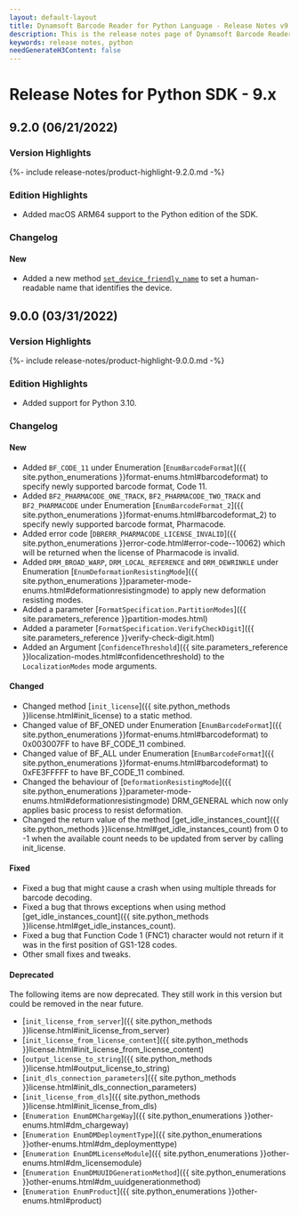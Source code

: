 ```yaml
---
layout: default-layout
title: Dynamsoft Barcode Reader for Python Language - Release Notes v9.x
description: This is the release notes page of Dynamsoft Barcode Reader for Python Language v9.x.
keywords: release notes, python
needGenerateH3Content: false
---
```


# Release Notes for Python SDK - 9.x

## 9.2.0 (06/21/2022)

<div class="fold-panel-prefix"></div>

### Version Highlights <i class="fa fa-caret-down"></i>

<div class="fold-panel-start"></div>

{%- include release-notes/product-highlight-9.2.0.md -%}

<div class="fold-panel-end"></div>

### Edition Highlights

- Added macOS ARM64 support to the Python edition of the SDK.

### Changelog

#### New

- Added a new method [`set_device_friendly_name`]({{site.python_methods}}license.html#set_device_friendly_name) to set a human-readable name that identifies the device.

## 9.0.0 (03/31/2022)

<div class="fold-panel-prefix"></div>

### Version Highlights <i class="fa fa-caret-down"></i>

<div class="fold-panel-start"></div>

{%- include release-notes/product-highlight-9.0.0.md -%}

<div class="fold-panel-end"></div>

### Edition Highlights

- Added support for Python 3.10.

### Changelog

#### New

- Added `BF_CODE_11` under Enumeration [`EnumBarcodeFormat`]({{ site.python_enumerations }}format-enums.html#barcodeformat) to specify newly supported barcode format, Code 11.
- Added `BF2_PHARMACODE_ONE_TRACK`, `BF2_PHARMACODE_TWO_TRACK` and `BF2_PHARMACODE` under Enumeration [`EnumBarcodeFormat_2`]({{ site.python_enumerations }}format-enums.html#barcodeformat_2) to specify newly supported barcode format, Pharmacode.
- Added error code [`DBRERR_PHARMACODE_LICENSE_INVALID`]({{ site.python_enumerations }}error-code.html#error-code--10062) which will be returned when the license of Pharmacode is invalid.
- Added `DRM_BROAD_WARP`, `DRM_LOCAL_REFERENCE` and `DRM_DEWRINKLE` under Enumeration [`EnumDeformationResistingMode`]({{ site.python_enumerations }}parameter-mode-enums.html#deformationresistingmode) to apply new deformation resisting modes.
- Added a parameter [`FormatSpecification.PartitionModes`]({{ site.parameters_reference }}partition-modes.html)
- Added a parameter [`FormatSpecification.VerifyCheckDigit`]({{ site.parameters_reference }}verify-check-digit.html)
- Added an Argument [`ConfidenceThreshold`]({{ site.parameters_reference }}localization-modes.html#confidencethreshold) to the `LocalizationModes` mode arguments.

#### Changed

- Changed method [`init_license`]({{ site.python_methods }}license.html#init_license) to a static method.
- Changed value of BF_ONED under Enumeration [`EnumBarcodeFormat`]({{ site.python_enumerations }}format-enums.html#barcodeformat) to 0x003007FF to have BF_CODE_11 combined.
- Changed value of BF_ALL under Enumeration [`EnumBarcodeFormat`]({{ site.python_enumerations }}format-enums.html#barcodeformat) to 0xFE3FFFFF to have BF_CODE_11 combined.
- Changed the behaviour of [`DeformationResistingMode`]({{ site.python_enumerations }}parameter-mode-enums.html#deformationresistingmode) DRM_GENERAL which now only applies basic process to resist deformation.
- Changed the return value of the method [get_idle_instances_count]({{ site.python_methods }}license.html#get_idle_instances_count) from 0 to -1 when the available count needs to be updated from server by calling init_license.


#### Fixed
- Fixed a bug that might cause a crash when using multiple threads for barcode decoding.
- Fixed a bug that throws exceptions when using method [get_idle_instances_count]({{ site.python_methods }}license.html#get_idle_instances_count).
- Fixed a bug that Function Code 1 (FNC1) character would not return if it was in the first position of GS1-128 codes.
- Other small fixes and tweaks.


#### Deprecated

The following items are now deprecated. They still work in this version but could be removed in the near future.
- [`init_license_from_server`]({{ site.python_methods }}license.html#init_license_from_server)
- [`init_license_from_license_content`]({{ site.python_methods }}license.html#init_license_from_license_content)
- [`output_license_to_string`]({{ site.python_methods }}license.html#output_license_to_string)
- [`init_dls_connection_parameters`]({{ site.python_methods }}license.html#init_dls_connection_parameters)
- [`init_license_from_dls`]({{ site.python_methods }}license.html#init_license_from_dls)
- [`Enumeration EnumDMChargeWay`]({{ site.python_enumerations }}other-enums.html#dm_chargeway)
- [`Enumeration EnumDMDeploymentType`]({{ site.python_enumerations }}other-enums.html#dm_deploymenttype)
- [`Enumeration EnumDMLicenseModule`]({{ site.python_enumerations }}other-enums.html#dm_licensemodule)
- [`Enumeration EnumDMUUIDGenerationMethod`]({{ site.python_enumerations }}other-enums.html#dm_uuidgenerationmethod)
- [`Enumeration EnumProduct`]({{ site.python_enumerations }}other-enums.html#product)


